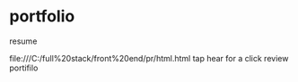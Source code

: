 # portfolio
resume

file:///C:/full%20stack/front%20end/pr/html.html
 tap hear for a click review portifilo
